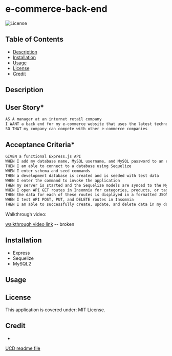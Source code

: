 # e-commerce-back-end

![License](https://img.shields.io/badge/License-MIT_License-lightblue.svg)

## Table of Contents

- [Description](#description)
- [Installation](#installation)
- [Usage](#usage)
- [License](#license)
- [Credit](#credit)

## Description

## User Story*

```md
AS A manager at an internet retail company
I WANT a back end for my e-commerce website that uses the latest technologies
SO THAT my company can compete with other e-commerce companies
```

## Acceptance Criteria*

```md
GIVEN a functional Express.js API
WHEN I add my database name, MySQL username, and MySQL password to an environment variable file
THEN I am able to connect to a database using Sequelize
WHEN I enter schema and seed commands
THEN a development database is created and is seeded with test data
WHEN I enter the command to invoke the application
THEN my server is started and the Sequelize models are synced to the MySQL database
WHEN I open API GET routes in Insomnia for categories, products, or tags
THEN the data for each of these routes is displayed in a formatted JSON
WHEN I test API POST, PUT, and DELETE routes in Insomnia
THEN I am able to successfully create, update, and delete data in my database
```

Walkthrough video:

[walkthrough video link]() -- broken 

## Installation

- Express
- Sequelize
- MySQL2

## Usage


## License

This application is covered under: MIT License.  

## Credit 
*
[UCD readme file](https://git.bootcampcontent.com/University-of-California---Davis/UCD-VIRT-FSF-PT-09-2023-U-LOLC/-/blob/main/13-ORM/02-Challenge/README.md)